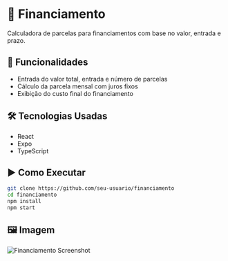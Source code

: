 # 🏦 Financiamento

Calculadora de parcelas para financiamentos com base no valor, entrada e prazo.

## 🔧 Funcionalidades
- Entrada do valor total, entrada e número de parcelas
- Cálculo da parcela mensal com juros fixos
- Exibição do custo final do financiamento

## 🛠️ Tecnologias Usadas
- React
- Expo
- TypeScript

## ▶️ Como Executar
```bash
git clone https://github.com/seu-usuario/financiamento
cd financiamento
npm install
npm start
```

## 🖼️ Imagem
![Financiamento Screenshot](./assets/financiamento-preview.png)
